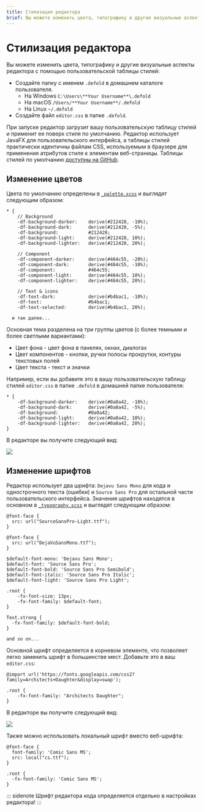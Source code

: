 ```yaml
---
title: Стилизация редактора
brief: Вы можете изменить цвета, типографику и другие визуальные аспекты редактора с помощью пользовательской таблицы стилей.
---
```


# Стилизация редактора

Вы можете изменить цвета, типографику и другие визуальные аспекты редактора с помощью пользовательской таблицы стилей:

* Создайте папку с именем `.defold` в домашнем каталоге пользователя.
  * На Windows `C:\Users\**Your Username**\.defold`
  * На macOS `/Users/**Your Username**/.defold`
  * На Linux `~/.defold`
* Создайте файл `editor.css` в папке `.defold`.

При запуске редактор загрузит вашу пользовательскую таблицу стилей и применит ее поверх стиля по умолчанию. Редактор использует JavaFX для пользовательского интерфейса, а таблицы стилей практически идентичны файлам CSS, используемым в браузере для применения атрибутов стиля к элементам веб-страницы. Таблицы стилей по умолчанию [доступны на GitHub](https://github.com/defold/defold/tree/editor-dev/editor/styling/stylesheets/base).

## Изменение цветов

Цвета по умолчанию определены в [`_palette.scss`](https://github.com/defold/defold/blob/editor-dev/editor/styling/stylesheets/base/_palette.scss) и выглядят следующим образом:

```
* {
	// Background
	-df-background-darker:    derive(#212428, -10%);
	-df-background-dark:      derive(#212428, -5%);
	-df-background:           #212428;
	-df-background-light:     derive(#212428, 10%);
	-df-background-lighter:   derive(#212428, 20%);

	// Component
	-df-component-darker:     derive(#464c55, -20%);
	-df-component-dark:       derive(#464c55, -10%);
	-df-component:            #464c55;
	-df-component-light:      derive(#464c55, 10%);
	-df-component-lighter:    derive(#464c55, 20%);

	// Text & icons
	-df-text-dark:            derive(#b4bac1, -10%);
	-df-text:                 #b4bac1;
	-df-text-selected:        derive(#b4bac1, 20%);

  и так далее...
```

Основная тема разделена на три группы цветов (с более темными и более светлыми вариантами):

* Цвет фона - цвет фона в панелях, окнах, диалогах
* Цвет компонентов - кнопки, ручки полосы прокрутки, контуры текстовых полей
* Цвет текста - текст и значки

Например, если вы добавите это в вашу пользовательскую таблицу стилей `editor.css` в папке `.defold` в домашней папке пользователя:

```
* {
	-df-background-darker:    derive(#0a0a42, -10%);
	-df-background-dark:      derive(#0a0a42, -5%);
	-df-background:           #0a0a42;
	-df-background-light:     derive(#0a0a42, 10%);
	-df-background-lighter:   derive(#0a0a42, 20%);
}
```

В редакторе вы получите следующий вид:

![](images/editor/editor-styling-color.png)


## Изменение шрифтов

Редактор использует два шрифта: `Dejavu Sans Mono` для кода и однострочного текста (ошибки) и `Source Sans Pro` для остальной части пользовательского интерфейса. Значения шрифтов находятся в основном в [`_typography.scss`](https://github.com/defold/defold/blob/editor-dev/editor/styling/stylesheets/base/_typography.scss) и выглядят следующим образом:

```
@font-face {
  src: url("SourceSansPro-Light.ttf");
}

@font-face {
  src: url("DejaVuSansMono.ttf");
}

$default-font-mono: 'Dejavu Sans Mono';
$default-font: 'Source Sans Pro';
$default-font-bold: 'Source Sans Pro Semibold';
$default-font-italic: 'Source Sans Pro Italic';
$default-font-light: 'Source Sans Pro Light';

.root {
    -fx-font-size: 13px;
    -fx-font-family: $default-font;
}

Text.strong {
  -fx-font-family: $default-font-bold;
}

and so on...
```

Основной шрифт определяется в корневом элементе, что позволяет легко заменить шрифт в большинстве мест. Добавьте это в ваш `editor.css`:

```
@import url('https://fonts.googleapis.com/css2?family=Architects+Daughter&display=swap');

.root {
    -fx-font-family: "Architects Daughter";
}
```

В редакторе вы получите следующий вид:

![](images/editor/editor-styling-fonts.png)

Также можно использовать локальный шрифт вместо веб-шрифта:

```
@font-face {
  font-family: 'Comic Sans MS';
  src: local("cs.ttf");
}

.root {
  -fx-font-family: 'Comic Sans MS';
}
```

::: sidenote
Шрифт редактора кода определяется отдельно в настройках редактора!
:::
